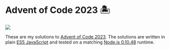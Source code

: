 # Advent of Code 2023 :desert_island:

[![](https://img.shields.io/badge/2023-22%2F50-FFFF66?logo=adventofcode&labelColor=0F0F23)](https://adventofcode.com/2023)

These are my solutions to [Advent of Code 2023](https://adventofcode.com/2023). The solutions are written in plain [ES5 JavaScript](https://262.ecma-international.org/5.1/) and tested on a matching [Node.js 0.10.48](https://nodejs.org/docs/latest-v0.10.x/api/) runtime.
